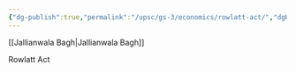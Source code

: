 ```yaml
---
{"dg-publish":true,"permalink":"/upsc/gs-3/economics/rowlatt-act/","dgHomeLink":true,"dgPassFrontmatter":false}
---
```


[[Jallianwala Bagh|Jallianwala Bagh]]

Rowlatt Act
